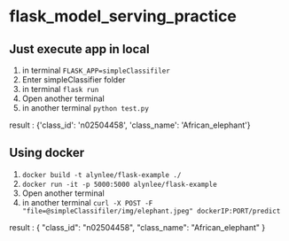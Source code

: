 # flask_model_serving_practice

## Just execute app in local
1. in terminal `FLASK_APP=simpleClassifiler`
2. Enter simpleClassifier folder
3. in terminal `flask run`
4. Open another terminal
5. in another terminal `python test.py`

result : {'class_id': 'n02504458', 'class_name': 'African_elephant'}

## Using docker 

1. `docker build -t alynlee/flask-example ./`
2. `docker run -it -p 5000:5000 alynlee/flask-example`
3. Open another terminal
4. in another terminal `curl -X POST -F "file=@simpleClassifiler/img/elephant.jpeg" dockerIP:PORT/predict`

result : {
  "class_id": "n02504458", 
  "class_name": "African_elephant"
}
